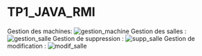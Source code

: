 # TP1_JAVA_RMI
Gestion des machines:
![gestion_machine](https://github.com/Eddifay/TP1_JAVA_RMI/assets/96910613/3e94eea6-a693-4927-995e-cccfe64eae59)
Gestion des salles :
![gestion_salle](https://github.com/Eddifay/TP1_JAVA_RMI/assets/96910613/81f5f2c1-5137-4a07-8441-42f7b2a0e857)
Gestion de suppression :
![supp_salle](https://github.com/Eddifay/TP1_JAVA_RMI/assets/96910613/987ce278-061a-43ee-aab8-7fe24fe3c8d7)
Gestion de modification :
![modif_salle](https://github.com/Eddifay/TP1_JAVA_RMI/assets/96910613/f9c66556-2167-4152-888a-cc7f3d345766)
